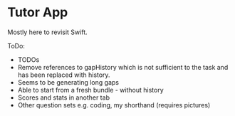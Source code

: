 # Tutor App

Mostly here to revisit Swift. 

ToDo:
* TODOs
* Remove references to gapHistory which is not sufficient to the task and has been replaced with history.
* Seems to be generating long gaps
* Able to start from a fresh bundle - without history
* Scores and stats in another tab
* Other question sets e.g. coding, my shorthand (requires pictures) 
